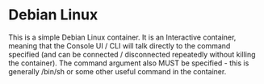# Debian Linux

This is a simple Debian Linux container. It is an Interactive container, meaning
that the Console UI / CLI will talk directly to the command specified (and
can be connected / disconnected repeatedly without killing the container).
The command argument also MUST be specified - this is generally /bin/sh or
some other useful command in the container.
